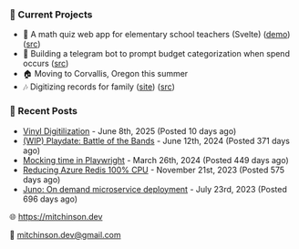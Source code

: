 ### 📌 Current Projects
- 📝 A math quiz web app for elementary school teachers (Svelte) ([demo](https://quiz-staging.mitchinson.dev/)) ([src](https://github.com/bmitchinson/budget-entry))
- 💸 Building a telegram bot to prompt budget categorization when spend occurs ([src](https://github.com/bmitchinson/sms-accountant))
- 🏠 Moving to Corvallis, Oregon this summer
- 🎶 Digitizing records for family ([site](https://vinyl.mitchinson.dev/ed-collection)) ([src](https://github.com/bmitchinson/vinyl-digitization))

### 📝 Recent Posts

- [Vinyl Digitilization](https://blog.mitchinson.dev/vinyl) - June 8th, 2025 (Posted 10 days ago)
- [(WIP) Playdate: Battle of the Bands](https://blog.mitchinson.dev/playdate-dev-one) - June 12th, 2024 (Posted 371 days ago)
- [Mocking time in Playwright](https://blog.mitchinson.dev/playwright-mock-time) - March 26th, 2024 (Posted 449 days ago)
- [Reducing Azure Redis 100% CPU](https://blog.mitchinson.dev/redis-cpu) - November 21st, 2023 (Posted 575 days ago)
- [Juno: On demand microservice deployment](https://blog.mitchinson.dev/juno) - July 23rd, 2023 (Posted 696 days ago)

🌐 https://mitchinson.dev

💌 mitchinson.dev@gmail.com
